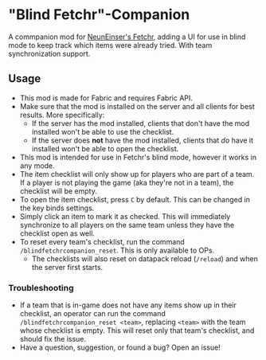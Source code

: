 # "Blind Fetchr"-Companion

A commpanion mod for [NeunEinser's Fetchr](https://github.com/NeunEinser/bingo/), adding a UI for use in blind mode to keep track which items were already tried. With team synchronization support.

## Usage

- This mod is made for Fabric and requires Fabric API.
- Make sure that the mod is installed on the server and all clients for best results. More specifically:
	- If the server has the mod installed, clients that don't have the mod installed won't be able to use the checklist.
	- If the server does **not** have the mod installed, clients that *do* have it installed won't be able to open the checklist.
- This mod is intended for use in Fetchr's blind mode, however it works in any mode.
- The item checklist will only show up for players who are part of a team. If a player is not playing the game (aka they're not in a team), the checklist will be empty.
- To open the item checklist, press `C` by default. This can be changed in the key binds settings.
- Simply click an item to mark it as checked. This will immediately synchronize to all players on the same team unless they have the checklist open as well.
- To reset every team's checklist, run the command `/blindfetchrcompanion_reset`. This is only available to OPs.
	- The checklists will also reset on datapack reload (`/reload`) and when the server first starts.

### Troubleshooting

- If a team that is in-game does not have any items show up in their checklist, an operator can run the command `/blindfetchrcompanion_reset <team>`, replacing `<team>` with the team whose checklist is empty. This will reset only that team's checklist, and should fix the issue.
- Have a question, suggestion, or found a bug? Open an issue!
